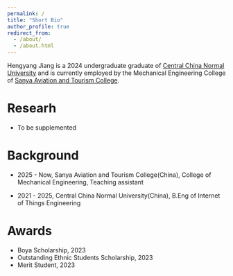 ```yaml
---
permalink: /
title: "Short Bio"
author_profile: true
redirect_from: 
  - /about/
  - /about.html
---
```

Hengyang Jiang is a 2024 undergraduate graduate of [Central China Normal University](https://www.ccnu.edu.cn/) and is currently employed by the Mechanical Engineering College of [Sanya Aviation and Tourism College](https://www.hnasatc.edu.cn/).

# Researh
- To be supplemented

# Background
- 2025 - Now, Sanya Aviation and Tourism College(China), College of Mechanical Engineering, Teaching assistant

- 2021 - 2025, Central China Normal University(China), B.Eng of Internet of Things Engineering

# Awards
- Boya Scholarship, 2023
- Outstanding Ethnic Students Scholarship, 2023
- Merit Student, 2023